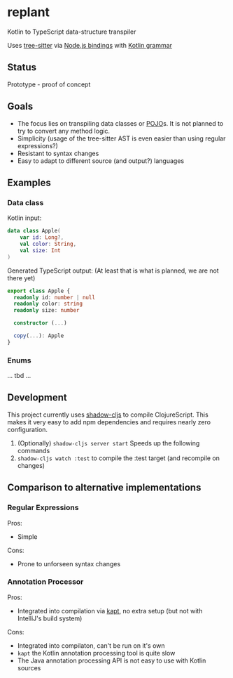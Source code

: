 # replant
Kotlin to TypeScript data-structure transpiler

Uses [tree-sitter](https://github.com/tree-sitter/tree-sitter) via [Node.js bindings](https://github.com/tree-sitter/node-tree-sitter) with [Kotlin grammar](https://github.com/fwcd/tree-sitter-kotlin)

## Status

Prototype - proof of concept

## Goals

- The focus lies on transpiling data classes or [POJO](https://en.wikipedia.org/wiki/Plain_old_Java_object)s. It is not planned to try to convert any method logic.
- Simplicity (usage of the tree-sitter AST is even easier than using regular expressions?)
- Resistant to syntax changes
- Easy to adapt to different source (and output?) languages

## Examples

### Data class
Kotlin input:
```kotlin
data class Apple(
    var id: Long?,
    val color: String,
    val size: Int
)
```

Generated TypeScript output:
(At least that is what is planned, we are not there yet)
```typescript
export class Apple {
  readonly id: number | null
  readonly color: string
  readonly size: number

  constructor (...)

  copy(...): Apple
}
```

### Enums

... tbd ...

## Development

This project currently uses [shadow-cljs](http://shadow-cljs.org/) to compile ClojureScript. This makes it very easy to add npm dependencies and requires nearly zero configuration.

1. (Optionally) `shadow-cljs server start` Speeds up the following commands
2. `shadow-cljs watch :test` to compile the :test target (and recompile on changes)

## Comparison to alternative implementations

### Regular Expressions

Pros:
- Simple

Cons:
- Prone to unforseen syntax changes

### Annotation Processor

Pros:
- Integrated into compilation via [kapt](https://kotlinlang.org/docs/reference/kapt.html), no extra setup (but not with IntelliJ's build system)

Cons:
- Integrated into compilaton, can't be run on it's own
- `kapt` the Kotlin annotation processing tool is quite slow
- The Java annotation processing API is not easy to use with Kotlin sources

